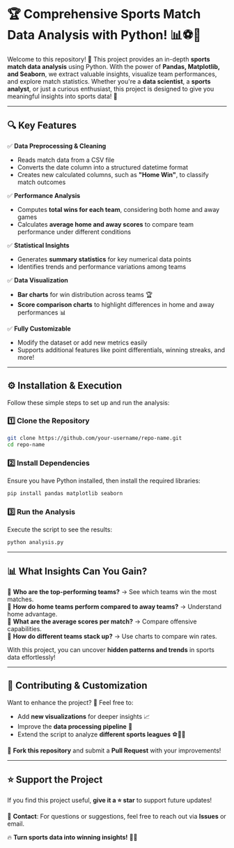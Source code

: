 # 🏆 **Comprehensive Sports Match Data Analysis with Python!** 📊⚽🏀  

Welcome to this repository! 🎉 This project provides an in-depth **sports match data analysis** using Python. With the power of **Pandas, Matplotlib, and Seaborn**, we extract valuable insights, visualize team performances, and explore match statistics. Whether you're a **data scientist**, a **sports analyst**, or just a curious enthusiast, this project is designed to give you meaningful insights into sports data! 🚀  

---

## 🔍 **Key Features**  

✅ **Data Preprocessing & Cleaning**  
   - Reads match data from a CSV file  
   - Converts the date column into a structured datetime format  
   - Creates new calculated columns, such as **"Home Win"**, to classify match outcomes  

✅ **Performance Analysis**  
   - Computes **total wins for each team**, considering both home and away games  
   - Calculates **average home and away scores** to compare team performance under different conditions  

✅ **Statistical Insights**  
   - Generates **summary statistics** for key numerical data points  
   - Identifies trends and performance variations among teams  

✅ **Data Visualization**  
   - **Bar charts** for win distribution across teams 🏆  
   - **Score comparison charts** to highlight differences in home and away performances 📊  

✅ **Fully Customizable**  
   - Modify the dataset or add new metrics easily  
   - Supports additional features like point differentials, winning streaks, and more!  

---

## ⚙️ **Installation & Execution**  

Follow these simple steps to set up and run the analysis:  

### 1️⃣ Clone the Repository  
```bash
git clone https://github.com/your-username/repo-name.git
cd repo-name
```

### 2️⃣ Install Dependencies  
Ensure you have Python installed, then install the required libraries:  
```bash
pip install pandas matplotlib seaborn
```

### 3️⃣ Run the Analysis  
Execute the script to see the results:  
```bash
python analysis.py
```

---

## 📊 **What Insights Can You Gain?**  

📌 **Who are the top-performing teams?** → See which teams win the most matches.  
📌 **How do home teams perform compared to away teams?** → Understand home advantage.  
📌 **What are the average scores per match?** → Compare offensive capabilities.  
📌 **How do different teams stack up?** → Use charts to compare win rates.  

With this project, you can uncover **hidden patterns and trends** in sports data effortlessly!  

---

## 🤝 **Contributing & Customization**  

Want to enhance the project? 🚀 Feel free to:  
- Add **new visualizations** for deeper insights 📈  
- Improve the **data processing pipeline** 🔄  
- Extend the script to analyze **different sports leagues** ⚽🏀🏈  

🔹 **Fork this repository** and submit a **Pull Request** with your improvements!  

---

## ⭐ **Support the Project**  

If you find this project useful, **give it a ⭐ star** to support future updates!  

📧 **Contact**: For questions or suggestions, feel free to reach out via **Issues** or email.  

🔥 **Turn sports data into winning insights!** 🏅🚀
